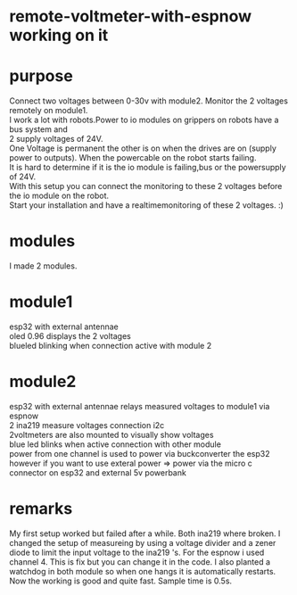 # remote-voltmeter-with-espnow working on it
# purpose
Connect two voltages between 0-30v with module2. Monitor the 2 voltages remotely on module1.<br />
I work a lot with robots.Power to io modules on grippers on robots have a bus system and<br />
2 supply voltages of 24V. <br />
One Voltage is permanent the other is on when the drives are on (supply power to outputs). When the powercable on the robot starts failing.<br />
It is hard to determine if it is the io module is failing,bus or the powersupply of 24V.<br />
With this setup you can connect the monitoring to these 2 voltages before the io module on the robot. <br />
Start your installation and have a realtimemonitoring of these 2 voltages. :)<br />
# modules
I made 2 modules.<br />
# module1
esp32 with external antennae<br />
oled 0.96 displays the 2 voltages<br />
blueled blinking when connection active with module 2<br />
# module2 
esp32 with external antennae relays measured voltages to module1 via espnow<br />
2 ina219 measure voltages connection i2c<br />
2voltmeters are also mounted to visually show voltages<br />
blue led blinks when active connection with other module<br />
power from one channel is used to power via buckconverter the esp32<br />
however if you want to use exteral power => power via the micro c connector on esp32 and external 5v powerbank<br />
# remarks
My first setup worked but failed after a while. Both ina219 where broken. 
I changed the setup of measureing by using a voltage divider and a zener diode to limit the input voltage to the ina219 's.
For the espnow i used channel 4. This is fix but you can change it in the code.
I also planted a watchdog in both module so when one hangs it is automatically restarts.
Now the working is good and quite fast. Sample time is 0.5s.





